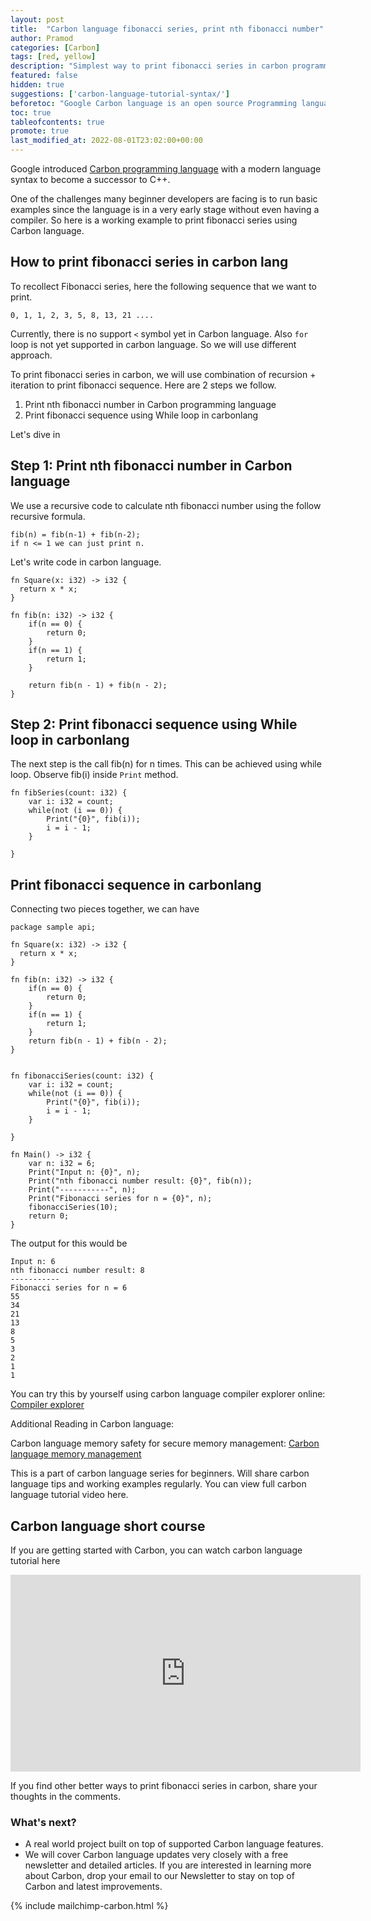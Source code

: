 ```yaml
---
layout: post
title:  "Carbon language fibonacci series, print nth fibonacci number"
author: Pramod
categories: [Carbon]
tags: [red, yellow]
description: "Simplest way to print fibonacci series in carbon programming language. Working without errors to print the full series"
featured: false
hidden: true
suggestions: ['carbon-language-tutorial-syntax/']
beforetoc: "Google Carbon language is an open source Programming language that is successor to C++"
toc: true
tableofcontents: true
promote: true
last_modified_at: 2022-08-01T23:02:00+00:00
---
```


Google introduced [Carbon programming language](https://tipseason.com/carbon-language-tutorial-syntax/) with a modern language syntax to become a successor to C++.

One of the challenges many beginner developers are facing is to run basic examples since the language is in a very early stage without even having a compiler. So here is a working example to print fibonacci series using Carbon language.

## How to print fibonacci series in carbon lang
To recollect Fibonacci series, here the following sequence that we want to print.

`0, 1, 1, 2, 3, 5, 8, 13, 21 ....`

Currently, there is no support `<` symbol yet in Carbon language. Also `for` loop is not yet supported in carbon language. So we will use different approach.

To print fibonacci series in carbon, we will use combination of recursion + iteration to print fibonacci sequence. Here are 2 steps we follow.

1. Print nth fibonacci number in Carbon programming language
2. Print fibonacci sequence using While loop in carbonlang

Let's dive in

## Step 1: Print nth fibonacci number in Carbon language
We use a recursive code to calculate nth fibonacci number using the follow recursive formula.
```
fib(n) = fib(n-1) + fib(n-2); 
if n <= 1 we can just print n. 
```

Let's write code in carbon language.

```
fn Square(x: i32) -> i32 {
  return x * x;
}

fn fib(n: i32) -> i32 {
    if(n == 0) {
        return 0;
    }
    if(n == 1) {
        return 1;
    }

    return fib(n - 1) + fib(n - 2);
}
```


## Step 2: Print fibonacci sequence using While loop in carbonlang
The next step is the call fib(n) for n times. This can be achieved using while loop.
Observe fib(i) inside `Print` method.

```
fn fibSeries(count: i32) {
    var i: i32 = count;
    while(not (i == 0)) {
        Print("{0}", fib(i));
        i = i - 1;
    }

}
```

## Print fibonacci sequence in carbonlang
Connecting two pieces together, we can have

```
package sample api;

fn Square(x: i32) -> i32 {
  return x * x;
}

fn fib(n: i32) -> i32 {
    if(n == 0) {
        return 0;
    }
    if(n == 1) {
        return 1;
    }
    return fib(n - 1) + fib(n - 2);
}


fn fibonacciSeries(count: i32) {
    var i: i32 = count;
    while(not (i == 0)) {
        Print("{0}", fib(i));
        i = i - 1;
    }

}

fn Main() -> i32 {
    var n: i32 = 6;
    Print("Input n: {0}", n);
    Print("nth fibonacci number result: {0}", fib(n));
    Print("-----------", n); 
    Print("Fibonacci series for n = {0}", n);
    fibonacciSeries(10);
    return 0;
}
```

The output for this would be
```
Input n: 6
nth fibonacci number result: 8
-----------
Fibonacci series for n = 6
55
34
21
13
8
5
3
2
1
1
```

You can try this by yourself using carbon language compiler explorer online:
[Compiler explorer](https://carbon.godbolt.org/)

Additional Reading in Carbon language:

Carbon language memory safety for secure memory management:
[Carbon language memory management](https://tipseason.com/carbon-language-memory-safety/)

This is a part of carbon language series for beginners. Will share carbon language tips and working examples regularly. You can view full carbon language tutorial video here.

## Carbon language short course 
If you are getting started with Carbon, you can watch carbon language tutorial here 

<iframe width="560" height="315" src="https://www.youtube.com/embed/vff1BRrQr_w" title="YouTube video player" frameborder="0" allow="accelerometer; autoplay; clipboard-write; encrypted-media; gyroscope; picture-in-picture" allowfullscreen></iframe>

If you find other better ways to print fibonacci series in carbon, share your thoughts in the comments.


### What's next?

- A real world project built on top of supported Carbon language features.
- We will cover Carbon language updates very closely with a free newsletter and detailed articles. If you are interested in learning more about Carbon, drop your email to our Newsletter to stay on top of Carbon and latest improvements.

{% include mailchimp-carbon.html %}
